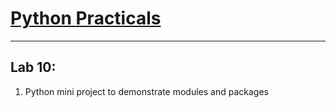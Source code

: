 # [Python Practicals](../../../)


---


## Lab 10:


1. Python mini project to demonstrate modules and packages

